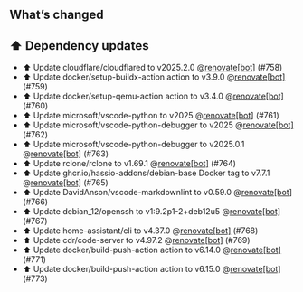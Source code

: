 ## What’s changed
## ⬆️ Dependency updates

- ⬆️ Update cloudflare/cloudflared to v2025.2.0 @[renovate[bot]](https://github.com/apps/renovate) (#758)
- ⬆️ Update docker/setup-buildx-action action to v3.9.0 @[renovate[bot]](https://github.com/apps/renovate) (#759)
- ⬆️ Update docker/setup-qemu-action action to v3.4.0 @[renovate[bot]](https://github.com/apps/renovate) (#760)
- ⬆️ Update microsoft/vscode-python to v2025 @[renovate[bot]](https://github.com/apps/renovate) (#761)
- ⬆️ Update microsoft/vscode-python-debugger to v2025 @[renovate[bot]](https://github.com/apps/renovate) (#762)
- ⬆️ Update microsoft/vscode-python-debugger to v2025.0.1 @[renovate[bot]](https://github.com/apps/renovate) (#763)
- ⬆️ Update rclone/rclone to v1.69.1 @[renovate[bot]](https://github.com/apps/renovate) (#764)
- ⬆️ Update ghcr.io/hassio-addons/debian-base Docker tag to v7.7.1 @[renovate[bot]](https://github.com/apps/renovate) (#765)
- ⬆️ Update DavidAnson/vscode-markdownlint to v0.59.0 @[renovate[bot]](https://github.com/apps/renovate) (#766)
- ⬆️ Update debian_12/openssh to v1:9.2p1-2+deb12u5 @[renovate[bot]](https://github.com/apps/renovate) (#767)
- ⬆️ Update home-assistant/cli to v4.37.0 @[renovate[bot]](https://github.com/apps/renovate) (#768)
- ⬆️ Update cdr/code-server to v4.97.2 @[renovate[bot]](https://github.com/apps/renovate) (#769)
- ⬆️ Update docker/build-push-action action to v6.14.0 @[renovate[bot]](https://github.com/apps/renovate) (#771)
- ⬆️ Update docker/build-push-action action to v6.15.0 @[renovate[bot]](https://github.com/apps/renovate) (#773)

